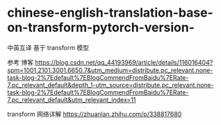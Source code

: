 # chinese-english-translation-base-on-transform-pytorch-version-

中英互译 基于 transform 模型

参考 博客 https://blog.csdn.net/qq_44193969/article/details/116016404?spm=1001.2101.3001.6650.7&utm_medium=distribute.pc_relevant.none-task-blog-2%7Edefault%7EBlogCommendFromBaidu%7ERate-7.pc_relevant_default&depth_1-utm_source=distribute.pc_relevant.none-task-blog-2%7Edefault%7EBlogCommendFromBaidu%7ERate-7.pc_relevant_default&utm_relevant_index=11

transform 网络详解 https://zhuanlan.zhihu.com/p/338817680
